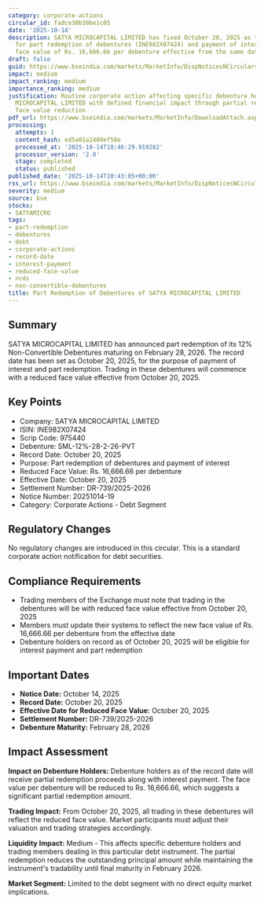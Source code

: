 ```yaml
---
category: corporate-actions
circular_id: fadce30b30be1c05
date: '2025-10-14'
description: SATYA MICROCAPITAL LIMITED has fixed October 20, 2025 as the record date
  for part redemption of debentures (INE982X07424) and payment of interest, with reduced
  face value of Rs. 16,666.66 per debenture effective from the same date.
draft: false
guid: https://www.bseindia.com/markets/MarketInfo/DispNoticesNCirculars.aspx?Noticeid={7CD1E921-9F15-44C8-AC64-08019E4C8341}&noticeno=20251014-19&dt=10/14/2025&icount=19&totcount=61&flag=0
impact: medium
impact_ranking: medium
importance_ranking: medium
justification: Routine corporate action affecting specific debenture holders of SATYA
  MICROCAPITAL LIMITED with defined financial impact through partial redemption and
  face value reduction
pdf_url: https://www.bseindia.com/markets/MarketInfo/DownloadAttach.aspx?id=20251014-19&attachedId=
processing:
  attempts: 1
  content_hash: ed5a01a2400ef58e
  processed_at: '2025-10-14T18:46:29.919282'
  processor_version: '2.0'
  stage: completed
  status: published
published_date: '2025-10-14T10:43:05+00:00'
rss_url: https://www.bseindia.com/markets/MarketInfo/DispNoticesNCirculars.aspx?Noticeid={7CD1E921-9F15-44C8-AC64-08019E4C8341}&noticeno=20251014-19&dt=10/14/2025&icount=19&totcount=61&flag=0
severity: medium
source: bse
stocks:
- SATYAMICRO
tags:
- part-redemption
- debentures
- debt
- corporate-actions
- record-date
- interest-payment
- reduced-face-value
- ncds
- non-convertible-debentures
title: Part Redemption of Debentures of SATYA MICROCAPITAL LIMITED
---
```


## Summary

SATYA MICROCAPITAL LIMITED has announced part redemption of its 12% Non-Convertible Debentures maturing on February 28, 2026. The record date has been set as October 20, 2025, for the purpose of payment of interest and part redemption. Trading in these debentures will commence with a reduced face value effective from October 20, 2025.

## Key Points

- Company: SATYA MICROCAPITAL LIMITED
- ISIN: INE982X07424
- Scrip Code: 975440
- Debenture: SML-12%-28-2-26-PVT
- Record Date: October 20, 2025
- Purpose: Part redemption of debentures and payment of interest
- Reduced Face Value: Rs. 16,666.66 per debenture
- Effective Date: October 20, 2025
- Settlement Number: DR-739/2025-2026
- Notice Number: 20251014-19
- Category: Corporate Actions - Debt Segment

## Regulatory Changes

No regulatory changes are introduced in this circular. This is a standard corporate action notification for debt securities.

## Compliance Requirements

- Trading members of the Exchange must note that trading in the debentures will be with reduced face value effective from October 20, 2025
- Members must update their systems to reflect the new face value of Rs. 16,666.66 per debenture from the effective date
- Debenture holders on record as of October 20, 2025 will be eligible for interest payment and part redemption

## Important Dates

- **Notice Date:** October 14, 2025
- **Record Date:** October 20, 2025
- **Effective Date for Reduced Face Value:** October 20, 2025
- **Settlement Number:** DR-739/2025-2026
- **Debenture Maturity:** February 28, 2026

## Impact Assessment

**Impact on Debenture Holders:** Debenture holders as of the record date will receive partial redemption proceeds along with interest payment. The face value per debenture will be reduced to Rs. 16,666.66, which suggests a significant partial redemption amount.

**Trading Impact:** From October 20, 2025, all trading in these debentures will reflect the reduced face value. Market participants must adjust their valuation and trading strategies accordingly.

**Liquidity Impact:** Medium - This affects specific debenture holders and trading members dealing in this particular debt instrument. The partial redemption reduces the outstanding principal amount while maintaining the instrument's tradability until final maturity in February 2026.

**Market Segment:** Limited to the debt segment with no direct equity market implications.